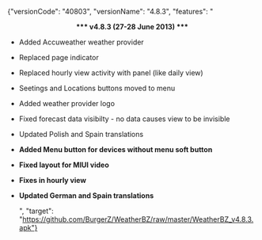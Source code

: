 ﻿{"versionCode": "40803", 
"versionName": "4.8.3", 
"features": "<center><strong>*** v4.8.3 (27-28 June 2013) ***</strong></center><p>
* Added Accuweather weather provider<p>
* Replaced page indicator<p>
* Replaced hourly view activity with panel (like daily view)<p>
* Seetings and Locations buttons moved to menu<p>
* Added weather provider logo<p>
* Fixed forecast data visibilty - no data causes view to be invisible<p>
* Updated Polish and Spain translations<p>
* <strong>Added Menu button for devices without menu soft button</strong><p>
* <strong>Fixed layout for MIUI video</strong><p>
* <strong>Fixes in hourly view</strong><p>
* <strong>Updated German and Spain translations</strong><p>",
"target": "https://github.com/BurgerZ/WeatherBZ/raw/master/WeatherBZ_v4.8.3.apk"}